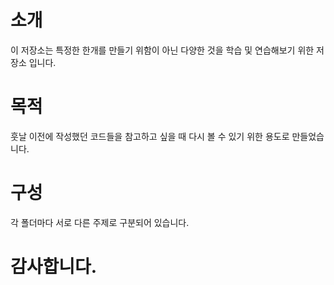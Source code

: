 # 소개
  이 저장소는 특정한 한개를 만들기 위함이 아닌
  다양한 것을 학습 및 연습해보기 위한 저장소 입니다.

# 목적
  훗날 이전에 작성했던 코드들을 참고하고 싶을 때
  다시 볼 수 있기 위한 용도로 만들었습니다.

# 구성
  각 폴더마다 서로 다른 주제로 구분되어 있습니다.

# 감사합니다.
